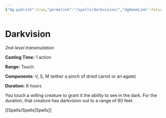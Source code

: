 ```yaml
---
{"dg-publish":true,"permalink":"/spells/darkvision/","dgHomeLink":false,"dgPassFrontmatter":true}
---
```



# Darkvision

*2nd-level transmutation*

**Casting Time:** 1 action

**Range:** Touch

**Components:** V, S, M (either a pinch of dried carrot or an agate)

**Duration:** 8 hours

You touch a willing creature to grant it the ability to see in the dark. For the duration, that creature has darkvision out to a range of 60 feet.


[[Spells/Spells|Spells]]